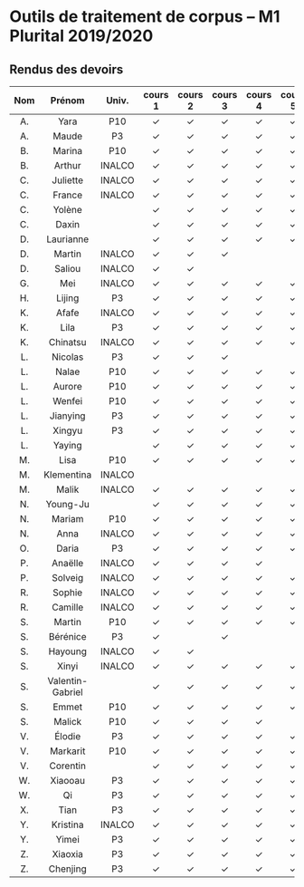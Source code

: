 
# Outils de traitement de corpus – M1 Plurital 2019/2020
## Rendus des devoirs

| Nom | Prénom   | Univ. | cours 1 | cours 2 | cours 3 | cours 4 | cours 5 | cours 6 |
|:---:|:--------:|:-----:|:-------:|:-------:|:-------:|:-------:|:-------:|:-------:|
|  A. |Yara      |P10    |✓        |✓        |✓        |✓        |✓        |         |
|  A. |Maude     |P3     |✓        |✓        |✓        |✓        |✓        |         |
|  B. |Marina    |P10    |✓        |✓        |✓        |✓        |✓        |         |
|  B. |Arthur    |INALCO |✓        |✓        |✓        |✓        |✓        |         |
|  C. |Juliette  |INALCO |✓        |✓        |✓        |✓        |✓        |         |
|  C. |France    |INALCO |✓        |✓        |✓        |✓        |✓        |         |
|  C. |Yolène    |       |✓        |✓        |✓        |✓        |✓        |         |
|  C. |Daxin     |       |✓        |✓        |✓        |✓        |✓        |         |
|  D. |Laurianne |       |✓        |✓        |✓        |✓        |✓        |         |
|  D. |Martin    |INALCO |✓        |✓        |✓        |         |         |         |
|  D. |Saliou    |INALCO |✓        |✓        |         |         |         |         |
|  G. |Mei       |INALCO |✓        |✓        |✓        |✓        |✓        |         |
|  H. |Lijing    |P3     |✓        |✓        |✓        |✓        |✓        |         |
|  K. |Afafe     |INALCO |✓        |✓        |✓        |✓        |✓        |         |
|  K. |Lila      |P3     |✓        |✓        |✓        |✓        |✓        |         |
|  K. |Chinatsu  |INALCO |✓        |✓        |✓        |✓        |✓        |         |
|  L. |Nicolas   |P3     |✓        |✓        |✓        |         |         |         |
|  L. |Nalae     |P10    |✓        |✓        |✓        |✓        |✓        |         |
|  L. |Aurore    |P10    |✓        |✓        |✓        |✓        |✓        |         |
|  L. |Wenfei    |P10    |✓        |✓        |✓        |✓        |✓        |         |
|  L. |Jianying  |P3     |✓        |✓        |✓        |✓        |✓        |         |
|  L. |Xingyu    |P3     |✓        |✓        |✓        |✓        |✓        |         |
|  L. |Yaying    |       |✓        |✓        |✓        |✓        |✓        |         |
|  M. |Lisa      |P10    |✓        |✓        |✓        |✓        |✓        |         |
|  M. |Klementina|INALCO |         |         |         |         |         |         |
|  M. |Malik     |INALCO |✓        |✓        |✓        |✓        |✓        |         |
|  N. |Young-Ju  |       |✓        |✓        |✓        |✓        |✓        |         |
|  N. |Mariam    |P10    |✓        |✓        |✓        |✓        |✓        |         |
|  N. |Anna      |INALCO |✓        |✓        |✓        |✓        |✓        |         |
|  O. |Daria     |P3     |✓        |✓        |✓        |✓        |✓        |         |
|  P. |Anaëlle   |INALCO |✓        |✓        |✓        |✓        |         |         |
|  P. |Solveig   |INALCO |✓        |✓        |✓        |✓        |✓        |         |
|  R. |Sophie    |INALCO |✓        |✓        |✓        |✓        |✓        |         |
|  R. |Camille   |INALCO |✓        |✓        |✓        |✓        |✓        |         |
|  S. |Martin    |P10    |✓        |✓        |✓        |✓        |✓        |         |
|  S. |Bérénice  |P3     |✓        |         |✓        |         |         |         |
|  S. |Hayoung   |INALCO |✓        |✓        |         |         |         |         |
|  S. |Xinyi     |INALCO |✓        |✓        |✓        |✓        |✓        |         |
|  S. |Valentin-Gabriel|       |✓        |✓        |✓        |✓        |✓        |         |
|  S. |Emmet     |P10    |✓        |✓        |✓        |✓        |✓        |         |
|  S. |Malick    |P10    |✓        |✓        |✓        |✓        |         |         |
|  V. |Élodie    |P3     |✓        |✓        |✓        |✓        |✓        |         |
|  V. |Markarit  |P10    |✓        |✓        |✓        |✓        |✓        |         |
|  V. |Corentin  |       |✓        |✓        |✓        |✓        |✓        |         |
|  W. |Xiaooau   |P3     |✓        |✓        |✓        |✓        |✓        |         |
|  W. |Qi        |P3     |✓        |✓        |✓        |✓        |✓        |         |
|  X. |Tian      |P3     |✓        |✓        |✓        |✓        |✓        |         |
|  Y. |Kristina  |INALCO |✓        |✓        |✓        |✓        |✓        |         |
|  Y. |Yimei     |P3     |✓        |✓        |✓        |✓        |✓        |         |
|  Z. |Xiaoxia   |P3     |✓        |✓        |✓        |✓        |✓        |         |
|  Z. |Chenjing  |P3     |✓        |✓        |✓        |✓        |✓        |         |
